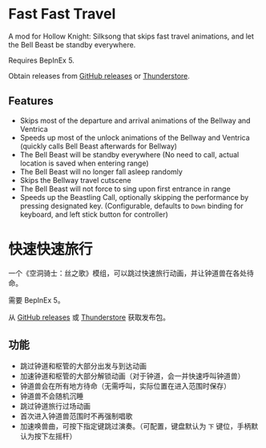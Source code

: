 # Fast Fast Travel

A mod for Hollow Knight: Silksong that skips fast travel animations, and let the Bell Beast be standby everywhere.

Requires BepInEx 5.

Obtain releases from [GitHub releases](https://github.com/Clazex/Silksong.FastFastTravel/releases) or [Thunderstore](https://thunderstore.io/c/hollow-knight-silksong/p/Clazex/FastFastTravel/).

## Features

- Skips most of the departure and arrival animations of the Bellway and Ventrica
- Speeds up most of the unlock animations of the Bellway and Ventrica (quickly calls Bell Beast afterwards for Bellway)
- The Bell Beast will be standby everywhere (No need to call, actual location is saved when entering range)
- The Bell Beast will no longer fall asleep randomly
- Skips the Bellway travel cutscene
- The Bell Beast will not force to sing upon first entrance in range
- Speeds up the Beastling Call, optionally skipping the performance by pressing designated key. (Configurable, defaults to `Down` binding for keyboard, and left stick button for controller)


# 快速快速旅行

一个《空洞骑士：丝之歌》模组，可以跳过快速旅行动画，并让钟道兽在各处待命。

需要 BepInEx 5。

从 [GitHub releases](https://github.com/Clazex/Silksong.FastFastTravel/releases) 或 [Thunderstore](https://thunderstore.io/c/hollow-knight-silksong/p/Clazex/FastFastTravel/) 获取发布包。

## 功能

- 跳过钟道和枢管的大部分出发与到达动画
- 加速钟道和枢管的大部分解锁动画（对于钟道，会一并快速呼叫钟道兽）
- 钟道兽会在所有地方待命（无需呼叫，实际位置在进入范围时保存）
- 钟道兽不会随机沉睡
- 跳过钟道旅行过场动画
- 首次进入钟道兽范围时不再强制唱歌
- 加速唤兽曲，可按下指定键跳过演奏。（可配置，键盘默认为 `下` 键位，手柄默认为按下左摇杆）
